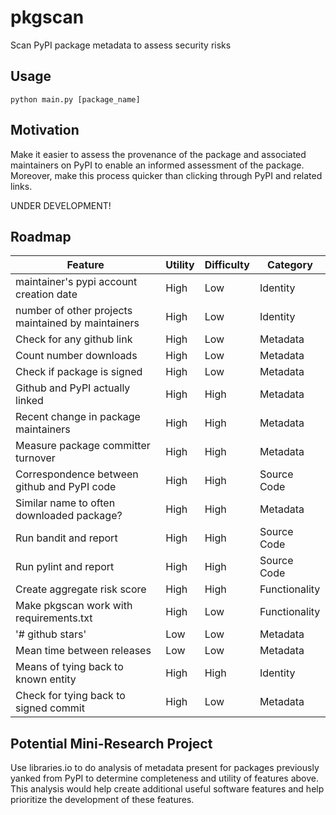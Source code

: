 # pkgscan
Scan PyPI package metadata to assess security risks

## Usage
`python main.py [package_name]`

## Motivation
Make it easier to assess the provenance of the package and associated maintainers
on PyPI to enable an informed assessment of the package. Moreover, make this
process quicker than clicking through PyPI and related links.

UNDER DEVELOPMENT!

## Roadmap

Feature | Utility | Difficulty | Category
--------------- | --------------- | --------------- | ---------------- 
maintainer's pypi account creation date | High | Low | Identity
number of other projects maintained by maintainers | High | Low | Identity
Check for any github link | High | Low | Metadata
Count number downloads | High | Low | Metadata
Check if package is signed | High | Low | Metadata
Github and PyPI actually linked | High | High | Metadata
Recent change in package maintainers | High | High | Metadata
Measure package committer turnover | High | High | Metadata
Correspondence between github and PyPI code | High | High | Source Code
Similar name to often downloaded package? | High | High | Metadata
Run bandit and report | High | High | Source Code
Run pylint and report | High | High | Source Code
Create aggregate risk score | High | High | Functionality
Make pkgscan work with requirements.txt | High | Low | Functionality 
'# github stars' | Low | Low | Metadata
Mean time between releases | Low | Low | Metadata
Means of tying back to known entity | High | High | Identity 
Check for tying back to signed commit | High | Low | Metadata

## Potential Mini-Research Project
Use libraries.io to do analysis of metadata present for packages previously
yanked from PyPI to determine completeness and utility of features above. This
analysis would help create additional useful software features and help prioritize
the development of these features.
